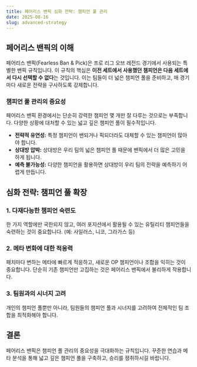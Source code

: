 ```yaml
---
title: 페어리스 밴픽 심화 전략: 챔피언 풀 관리
date: 2025-08-16
slug: advanced-strategy
---
```


## 페어리스 밴픽의 이해

페어리스 밴픽(Fearless Ban & Pick)은 프로 리그 오브 레전드 경기에서 사용되는 특별한 밴픽 규칙입니다. 이 규칙의 핵심은 **이전 세트에서 사용했던 챔피언은 다음 세트에서 다시 선택할 수 없다**는 것입니다. 이는 팀들이 더 넓은 챔피언 풀을 준비하고, 매 경기마다 새로운 전략을 구사하도록 강제합니다.

### 챔피언 풀 관리의 중요성

페어리스 밴픽 환경에서는 단순히 강력한 챔피언 몇 개만 잘 다루는 것으로는 부족합니다. 다양한 상황에 대처할 수 있는 넓고 깊은 챔피언 풀이 필수적입니다.

*   **전략적 유연성:** 특정 챔피언이 밴되거나 픽되더라도 대체할 수 있는 챔피언이 많아야 합니다.
*   **상대방 압박:** 상대방은 우리 팀의 넓은 챔피언 풀 때문에 밴픽에서 더 많은 고민을 하게 됩니다.
*   **예측 불가능성:** 다양한 챔피언을 활용하면 상대방이 우리 팀의 전략을 예측하기 어렵게 만듭니다.

## 심화 전략: 챔피언 풀 확장

### 1. 다재다능한 챔피언 숙련도

한 가지 역할에만 국한되지 않고, 여러 포지션에서 활용될 수 있는 유틸리티 챔피언들을 숙련하는 것이 중요합니다. (예: 사일러스, 니코, 그라가스 등)

### 2. 메타 변화에 대한 적응력

패치마다 변하는 메타에 빠르게 적응하고, 새로운 OP 챔피언이나 조합을 익히는 것이 중요합니다. 단순히 기존 챔피언만 고집하는 것은 페어리스 밴픽에서 불리하게 작용합니다.

### 3. 팀원과의 시너지 고려

개인의 챔피언 풀뿐만 아니라, 팀원들의 챔피언 풀과 시너지를 고려하여 전체적인 팀 조합을 최적화해야 합니다.

## 결론

페어리스 밴픽은 챔피언 풀 관리의 중요성을 극대화하는 규칙입니다. 꾸준한 연습과 메타 분석을 통해 넓고 깊은 챔피언 풀을 구축하고, 승리를 쟁취하시길 바랍니다.